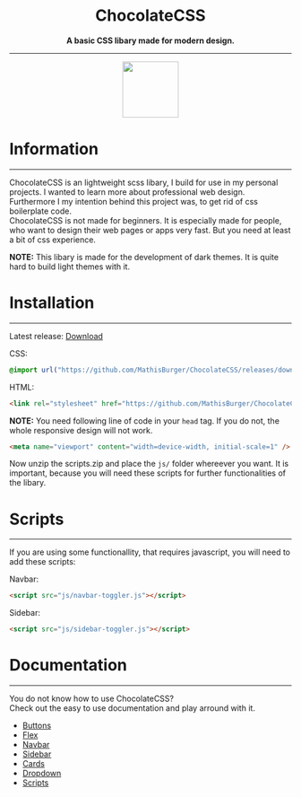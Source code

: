 <div align="center">
    <h1>ChocolateCSS</h1>
    <strong>
        A basic CSS libary made for modern design.
    </strong>
    <br>
    <hr>
    <img src="https://sass-lang.com/assets/img/styleguide/seal-color-aef0354c.png" height="100">

</div>

# Information

---
ChocolateCSS is an lightweight scss libary, I build for use
in my personal projects. I wanted to learn more about professional web design. Furthermore I my intention behind this project was, to get rid of css boilerplate code.<br>
ChocolateCSS is not made for beginners. It is especially made for people, who want to design their web pages or apps very fast. But you need at least a bit of css experience.

<strong>NOTE:</strong> This libary is made for the development of dark themes. It is quite hard to build light themes with it.

# Installation

---
Latest release: 
<a href="https://github.com/MathisBurger/ChocolateCSS/releases/download/v1.0.2/">Download</a>

CSS:
```css
@import url("https://github.com/MathisBurger/ChocolateCSS/releases/download/v1.0.2/chocolate.min.css");
```

HTML:
```html
<link rel="stylesheet" href="https://github.com/MathisBurger/ChocolateCSS/releases/download/v1.0.2/chocolate.min.css">
```

<strong>NOTE:</strong> You need following line of code in your `head` tag. If you do not, the whole responsive design will not work.

```html
<meta name="viewport" content="width=device-width, initial-scale=1" />
```

Now unzip the scripts.zip and place the `js/` folder whereever you want.
It is important, because you will need these scripts for further functionalities of the libary.

# Scripts

---
If you are using some functionallity, that requires javascript, you will need to add these scripts:

Navbar:
```html
<script src="js/navbar-toggler.js"></script>
```

Sidebar:
```html
<script src="js/sidebar-toggler.js"></script>
```

# Documentation

---
You do not know how to use ChocolateCSS?<br>
Check out the easy to use documentation and play arround with it.

- <a href="documentation/buttons.md">Buttons</a>
- <a href="documentation/flex.md">Flex</a>
- <a href="documentation/navbar.md">Navbar</a>
- <a href="documentation/sidebar.md">Sidebar</a>
- <a href="documentation/cards.md">Cards</a>
- <a href="documentation/dropdown.md">Dropdown</a>
- <a href="documentation/scripts.md">Scripts</a>

